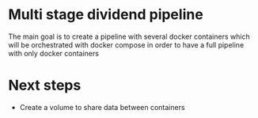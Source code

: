 # Multi stage dividend pipeline

The main goal is to create a pipeline with several docker containers which will be orchestrated with docker compose in order to have a full pipeline with only docker containers

# Next steps 

* Create a volume to share data between containers